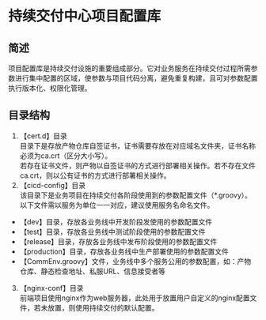 # 持续交付中心项目配置库

## 简述
   项目配置库是持续交付设施的重要组成部分。它对业务服务在持续交付过程所需参数进行集中配置的区域，使参数与项目代码分离，避免重复构建，且可对参数配置执行版本化、权限化管理。

## 目录结构
1. 【cert.d】目录   
    目录下是存放产物仓库自签证书，证书需要存放在对应域名文件夹，证书名称必须为ca.crt（区分大小写）。   
    若存在证书文件，则产物以自签证书的方式进行部署相关操作。若不存在文件ca.crt，则以公有证书的方式进行部署相关操作。
2. 【cicd-config】目录   
    该目录下是业务项目在持续交付各阶段使用到的参数配置文件（*.groovy）。以下文件需以服务为单位一一对应，建议使用服务名命名文件。
 * 【dev】目录，存放各业务线中开发阶段发使用的参数配置文件   
 * 【test】目录，存放各业务线中测试阶段使用的参数配置文件   
 * 【release】目录，存放各业务线中发布阶段使用的参数配置文件   
 * 【production】目录，存放各业务线中生产部署使用的参数配置文件   
 * 【CommEnv.groovy】文件，业务线中多个服务公用的参数配置，如：产物仓库、静态检查地址、私服URL、信息接受者等
3. 【nginx-conf】目录    
    前端项目使用nginx作为web服务器，此处用于放置用户自定义的nginx配置文件，若未放置，则使用持续交付的默认配置。
